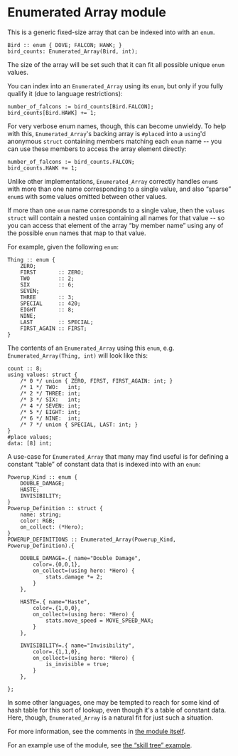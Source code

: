 Enumerated Array module
=======================

This is a generic fixed-size array that can be indexed into with an `enum`.

```jai
Bird :: enum { DOVE; FALCON; HAWK; }
bird_counts: Enumerated_Array(Bird, int);
```

The size of the array will be set such that it can fit all possible unique `enum` values.

You can index into an `Enumerated_Array` using its `enum`, but only if you fully qualify it (due to language restrictions):
```jai
number_of_falcons := bird_counts[Bird.FALCON];
bird_counts[Bird.HAWK] += 1;
```
For very verbose enum names, though, this can become unwieldy. To help with this, `Enumerated_Array`'s backing array is `#place`d into a `using`'d anonymous `struct` containing members matching each `enum` name -- you can use these members to access the array element directly:
```jai
number_of_falcons := bird_counts.FALCON;
bird_counts.HAWK += 1;
```
Unlike other implementations, `Enumerated_Array` correctly handles `enum`s with more than one name corresponding to a single value, and also “sparse” `enum`s with some values omitted between other values.

If more than one `enum` name corresponds to a single value, then the `values` `struct` will contain a nested `union` containing all names for that value -- so you can access that element of the array “by member name” using any of the possible `enum` names that map to that value.

For example, given the following `enum`:
```jai
Thing :: enum {
    ZERO;
    FIRST       :: ZERO;
    TWO         :: 2;
    SIX         :: 6;
    SEVEN;
    THREE       :: 3;
    SPECIAL     :: 420;
    EIGHT       :: 8;
    NINE;
    LAST        :: SPECIAL;
    FIRST_AGAIN :: FIRST;
}
```
The contents of an `Enumerated_Array` using this `enum`, e.g. `Enumerated_Array(Thing, int)` will look like this:
```jai
count :: 8;
using values: struct {
    /* 0 */ union { ZERO, FIRST, FIRST_AGAIN: int; }
    /* 1 */ TWO:   int;
    /* 2 */ THREE: int;
    /* 3 */ SIX:   int;
    /* 4 */ SEVEN: int;
    /* 5 */ EIGHT: int;
    /* 6 */ NINE:  int;
    /* 7 */ union { SPECIAL, LAST: int; }
}
#place values;
data: [8] int;
```

A use-case for `Enumerated_Array` that many may find useful is for defining a constant “table” of constant data that is indexed into with an `enum`:
```jai
Powerup_Kind :: enum {
    DOUBLE_DAMAGE;
    HASTE;
    INVISIBILITY;
}
Powerup_Definition :: struct {
    name: string;
    color: RGB;
    on_collect: (*Hero);
}
POWERUP_DEFINITIONS :: Enumerated_Array(Powerup_Kind, Powerup_Definition).{

    DOUBLE_DAMAGE=.{ name="Double Damage",
        color=.{0,0,1},
        on_collect=(using hero: *Hero) {
            stats.damage *= 2;
        }
    },

    HASTE=.{ name="Haste",
        color=.{1,0,0},
        on_collect=(using hero: *Hero) {
            stats.move_speed = MOVE_SPEED_MAX;
        }
    },

    INVISIBILITY=.{ name="Invisibility",
        color=.{1,1,0},
        on_collect=(using hero: *Hero) {
            is_invisible = true;
        }
    },

};
```
In some other languages, one may be tempted to reach for some kind of hash table for this sort of lookup, even though it's a table of constant data. Here, though, `Enumerated_Array` is a natural fit for just such a situation.

For more information, see the comments in [the module itself](module.jai).

For an example use of the module, see [the “skill tree” example](examples/skill_tree.jai).
